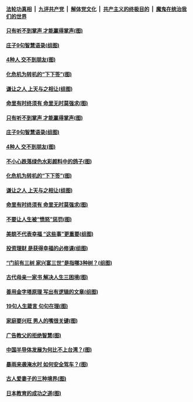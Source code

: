 

####  [法轮功真相](../../../../basic/blob/master/README.md?t=07262210) &nbsp;|&nbsp; [九评共产党](../../../../9ping.md/blob/master/README.md?t=07262210) &nbsp;|&nbsp; [解体党文化](../../../../jtdwh.md/blob/master/README.md?t=07262210)  &nbsp;|&nbsp; [共产主义的终极目的](../../../../gczydzjmd.md/blob/master/README.md?t=07262210) &nbsp;|&nbsp; [魔鬼在统治我们的世界](../../../../mgztzwmdsj.md/blob/master/README.md?t=07262210) 

#### [只有听不到掌声 才能赢得掌声(图)](../pages/p8/940636.md?t=07262210) 

#### [庄子9句智慧语录(组图)](../pages/p8/940644.md?t=07262210) 

#### [4种人 交不到朋友(图)](../pages/p8/940609.md?t=07262210) 

#### [化危机为转机的“下下签”(图)](../pages/p8/940628.md?t=07262210) 

#### [谦让之人 上天与之相让(组图)](../pages/p8/938029.md?t=07262210) 

#### [命里有时终须有 命里无时莫强求(图)](../pages/p8/940454.md?t=07262210) 

#### [只有听不到掌声 才能赢得掌声(图)](../pages/p8/940636.md?t=07262210) 

#### [庄子9句智慧语录(组图)](../pages/p8/940644.md?t=07262210) 

#### [4种人 交不到朋友(图)](../pages/p8/940609.md?t=07262210) 

#### [不小心跌落绿色水彩颜料中的鸽子(图)](../pages/p8/940733.md?t=07262210) 

#### [化危机为转机的“下下签”(图)](../pages/p8/940628.md?t=07262210) 

#### [谦让之人 上天与之相让(组图)](../pages/p8/938029.md?t=07262210) 

#### [命里有时终须有 命里无时莫强求(图)](../pages/p8/940454.md?t=07262210) 

#### [不要让人生被“愤怒”惩罚(图)](../pages/p8/940751.md?t=07262210) 

#### [美貌不代表幸福 “这些事”更重要(组图)](../pages/p8/940633.md?t=07262210) 

#### [投资理财 是获得幸福的必修课(组图)](../pages/p8/940728.md?t=07262210) 

#### [“门前有三树 家兴富三世”是指哪3种树？(组图)](../pages/p8/940619.md?t=07262210) 

#### [古代母亲一家书 解决人生三困境(图)](../pages/p8/940639.md?t=07262210) 

#### [善用金字塔原理 写出有逻辑的文章(组图)](../pages/p8/940603.md?t=07262210) 

#### [19句人生箴言 句句在理(图)](../pages/p8/940582.md?t=07262210) 

#### [家庭要兴旺 男人的嘴很关键(图)](../pages/p8/940551.md?t=07262210) 

#### [广告教父的拒绝智慧(图)](../pages/p8/940447.md?t=07262210) 

#### [中国半导体发展为何比不上台湾？(图)](../pages/p8/940524.md?t=07262210) 

#### [暴雨来袭淹水时 如何安全驾车？(图)](../pages/p8/940448.md?t=07262210) 

#### [古人爱妻子的三种境界(图)](../pages/p8/940451.md?t=07262210) 

#### [日本教育的成功之道(图)](../pages/p8/940440.md?t=07262210) 

